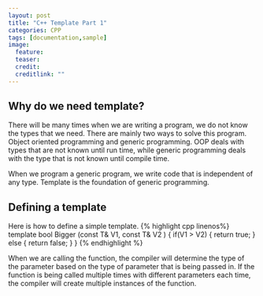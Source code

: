 ```yaml
---
layout: post
title: "C++ Template Part 1"
categories: CPP
tags: [documentation,sample]
image:
  feature: 
  teaser:  
  credit: 
  creditlink: ""
---
```

<h2>Why do we need template?</h2> 
There will be many times when we are writing a program, we do not know the types that we need. 
There are mainly two ways to solve this program. Object oriented programming and generic programming. 
OOP deals with types that are not known until run time, while generic programming deals with the type that is not known until compile time. 

When we program a generic program, we write code that is independent of any type. Template is the foundation of generic programming. 

<h2>Defining a template</h2>
Here is how to define a simple template.
{% highlight cpp linenos%}
template <typename T> bool Bigger (const T& V1, const T& V2 )
{
  if(V1 > V2)
  {
    return true;
  }
  else
  {
    return false;
  }
}
{% endhighlight %}

When we are calling the function, the compiler will determine the type of the parameter based on the type of parameter that is being passed in.
If the function is being called multiple times with different parameters each time, the compiler will create multiple instances of the function.
